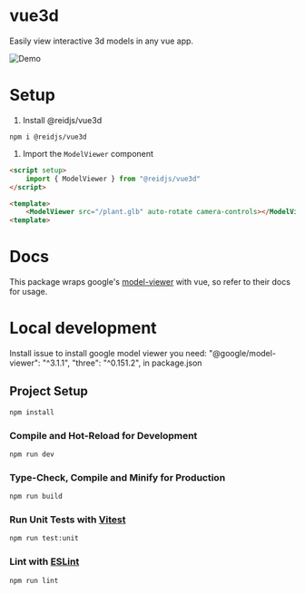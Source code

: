 # vue3d
Easily view interactive 3d models in any vue app.


![Demo](demo.gif)
# Setup
1. Install @reidjs/vue3d


`npm i @reidjs/vue3d`

1. Import the `ModelViewer` component
```html
<script setup>
    import { ModelViewer } from "@reidjs/vue3d"
</script>

<template>
    <ModelViewer src="/plant.glb" auto-rotate camera-controls></ModelViewer>
<template>
```

# Docs
This package wraps google's [model-viewer](https://modelviewer.dev/) with vue, so refer to their docs for usage.

# Local development

Install issue
to install google model viewer you need:
    "@google/model-viewer": "^3.1.1",
    "three": "^0.151.2",
in package.json

## Project Setup

```sh
npm install
```

### Compile and Hot-Reload for Development

```sh
npm run dev
```

### Type-Check, Compile and Minify for Production

```sh
npm run build
```

### Run Unit Tests with [Vitest](https://vitest.dev/)

```sh
npm run test:unit
```

### Lint with [ESLint](https://eslint.org/)

```sh
npm run lint
```
